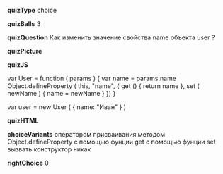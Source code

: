 ____quizType____
choice

____quizBalls____
3

____quizQuestion____
Как изменить значение свойства name объекта user ?

____quizPicture____


____quizJS____

var User = function ( params ) {
    var name = params.name
    Object.defineProperty ( this, "name", {
        get () {
            return name
        },
        set ( newName ) {
            name = newName
        }
    })
}

var user = new User ( { name: "Иван" } )

____quizHTML____


____choiceVariants____
оператором присваивания
методом Object.defineProperty
с помощью фунции get
с помощью фунции set
вызвать конструктор
никак

____rightChoice____
0
